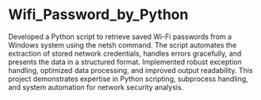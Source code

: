 # Wifi_Password_by_Python

Developed a Python script to retrieve saved Wi-Fi passwords from a Windows system using the netsh command. The script automates the extraction of stored network credentials, handles errors gracefully, and presents the data in a structured format. Implemented robust exception handling, optimized data processing, and improved output readability. This project demonstrates expertise in Python scripting, subprocess handling, and system automation for network security analysis.
